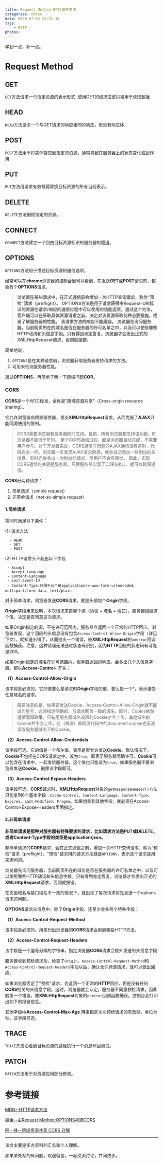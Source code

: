 ```yaml
---
title: Request Method-HTTP请求方法
categories: notes
date: 2020-07-03 22:43:10
tags:
	- HTTP
photos:
---
```






学到一点，补一点。

# Request Method

## GET

`GET`方法请求一个指定资源的表示形式. 使用GET的请求应该只被用于获取数据.

## HEAD

`HEAD`方法请求一个与GET请求的响应相同的响应，但没有响应体.

## POST

`POST`方法用于将实体提交到指定的资源，通常导致在服务器上的状态变化或副作用. 

## PUT

`PUT`方法用请求有效载荷替换目标资源的所有当前表示。

## DELETE

`DELETE`方法删除指定的资源。

## CONNECT

`CONNECT`方法建立一个到由目标资源标识的服务器的隧道。

## OPTIONS

`OPTIONS`方法用于描述目标资源的通信选项。

经常可以在**chrome**浏览器的控制台里可以看到，在发送**GET**或**POST**请求前，都会有个**OPTIONS**请求。

>**浏览器在某些请求中，在正式通信前会增加一次HTTP查询请求，称为"预检"请求（preflight）。** **OPTIONS方法是用于请求获得由Request-URI标识的资源在请求/响应的通信过程中可以使用的功能选项。通过这个方法，客户端可以在采取具体资源请求之前，决定对该资源采取何种必要措施，或者了解服务器的性能。** **该请求方法的响应不能缓存。** **浏览器先询问服务器，当前网页所在的域名是否在服务器的许可名单之中，以及可以使用哪些HTTP动词和头信息字段。只有得到肯定答复，浏览器才会发出正式的XMLHttpRequest请求，否则就报错。**

简单地说，

1. `OPTIONS`是在某种请求前，浏览器获取服务器支持请求的方法。
2. 可用来检测服务器性能。

通过**OPTIONS**，再简单了解一下跨域问题**COR**。

### CORS

**CORS**是一个W3C标准，全称是"跨域资源共享"（Cross-origin resource sharing）。

它允许浏览器向跨源服务器，发出**XMLHttpRequest**请求，从而克服了**AJAX**只能同源使用的限制。

>CORS需要浏览器和服务器同时支持。目前，所有浏览器都支持该功能，IE浏览器不能低于IE10。
>整个CORS通信过程，都是浏览器自动完成，不需要用户参与。对于开发者来说，CORS通信与同源的AJAX通信没有差别，代码完全一样。浏览器一旦发现AJAX请求跨源，就会自动添加一些附加的头信息，有时还会多出一次附加的请求，但用户不会有感觉。
>因此，实现CORS通信的关键是服务器。只要服务器实现了CORS接口，就可以跨源通信。

**CORS**分两种请求：

1. 简单请求（simple request）
2. 非简单请求（not-so-simple request）

#### 1.简单请求

需同时满足以下条件：

  (1) 请求方法

```
  - HEAD
  - GET
  - POST
```

   (2) HTTP请求头不超出以下字段

```
 - Accept
 - Accept-Language
 - Content-Language
 - Last-Event-ID
 - Content-Type:只限于三个值application/x-www-form-urlencoded、multipart/form-data、text/plain
```

对于简单请求，浏览器发送**CORS**请求，就是头部加个**Origin**字段。

**Origin**字段用来说明，本次请求来自哪个源（协议 + 域名 + 端口）。服务器根据这个值，决定是否同意这次请求。

如果Origin指定的源，不在许可范围内，服务器会返回一个正常的HTTP回应。浏览器发现，这个回应的头信息没有包含`Access-Control-Allow-Origin`字段（详见下文），就知道出错了，从而抛出一个错误，被**XMLHttpRequest**的`onerror`回调函数捕获。注意，这种错误无法通过状态码识别，因为**HTTP**回应的状态码有可能是200。

如果Origin指定的域名在许可范围内，服务器返回的响应，会多出几个头信息字段。都以**Access-Control-** 开头：

**（1）Access-Control-Allow-Origin**

该字段是必须的。它的值要么是请求时**Origin**字段的值，要么是一个*，表示接受任意域名的请求。

> 需要注意的是，如果要发送Cookie，Access-Control-Allow-Origin就不能设为星号，必须指定明确的、与请求网页一致的域名。同时，Cookie依然遵循同源政策，只有用服务器域名设置的Cookie才会上传，其他域名的Cookie并不会上传，且（跨源）原网页代码中的document.cookie也无法读取服务器域名下的Cookie。

**（2）Access-Control-Allow-Credentials**

该字段可选。它的值是一个布尔值，表示是否允许发送**Cookie**。默认情况下，**Cookie**不包括在CORS请求之中。设为`true`，即表示服务器明确许可，**Cookie**可以包含在请求中，一起发给服务器。这个值也只能设为`true`，如果服务器不要浏览器发送**Cookie**，删除该字段即可。

**（3）Access-Control-Expose-Headers**

该字段可选。**CORS**请求时，**XMLHttpRequest**对象的`getResponseHeader()`方法只能拿到6个基本字段：`Cache-Control`、`Content-Language`、`Content-Type`、`Expires`、`Last-Modified`、`Pragma`。如果想拿到其他字段，就必须在Access-Control-Expose-Headers里面指定。

#### 2.非简单请求

**非简单请求是那种对服务器有特殊要求的请求，比如请求方法是PUT或DELETE，或者Content-Type字段的类型是application/json。**

非简单请求的**CORS**请求，会在正式通信之前，增加一次HTTP查询请求，称为“预检”请求（preflight）。"预检"请求用的请求方法就是`OPTIONS`，表示这个请求是用来询问的。

浏览器先询问服务器，当前网页所在的域名是否在服务器的许可名单之中，以及可以使用哪些HTTP动词和头信息字段。只有得到肯定答复，浏览器才会发出正式的**XMLHttpRequest**请求，否则就报错。

在页面域名与接口域名不一致的情况下，就出现了每次请求前先发送一个options请求的问题。

**OPTIONS**请求头信息中，除了**Origin**字段，还至少会多两个特殊字段：

**（1）Access-Control-Request-Method**

该字段是必须的，用来列出浏览器的**CORS**请求会用到哪些HTTP方法。

**（2）Access-Control-Request-Headers**

该字段是一个逗号分隔的字符串，指定浏览器**CORS**请求会额外发送的头信息字段

服务器收到预检请求后，检查了`Origin`、`Access-Control-Request-Method`和`Access-Control-Request-Headers`字段以后，确认允许跨源请求，就可以做出回应。

如果浏览器否定了"预检"请求，会返回一个正常的**HTTP**回应，但是没有任何**CORS**相关的头信息字段。这时，浏览器就会认定，服务器不同意预检请求，因此触发一个错误，被**XMLHttpRequest**对象的`onerror`回调函数捕获。控制台会打印出如下的报错信息。

其他字段中**Access-Control-Max-Age** 用来指定本次预检请求的有效期，单位为秒。该字段可选。



## TRACE

`TRACE`方法沿着到目标资源的路径执行一个消息环回测试。

## PATCH

`PATCH`方法用于对资源应用部分修改。



# 参考链接

[MDN--HTTP请求方法](https://developer.mozilla.org/zh-CN/docs/Web/HTTP/Methods)

[掘金--由Request Method:OPTIONS初窥CORS](https://juejin.im/entry/5a36176051882574d23c6bad)

[阮一峰--跨域资源共享 CORS 详解](https://www.ruanyifeng.com/blog/2016/04/cors.html)

---

该文主要是多方资料的汇总和个人理解。

如果某处写的有问题，欢迎留言，一起交流讨论，共同进步。